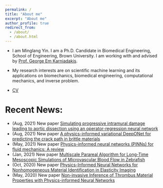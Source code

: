 ```yaml
---
permalink: /
title: "About me"
excerpt: "About me"
author_profile: true
redirect_from: 
  - /about/
  - /about.html
---
```


- I am Minglang Yin. I am a Ph.D. Candidate in Biomedical Engineering, School of Engineering, Brown University. I am working with and advised by [Prof. George Em Karniadakis](https://www.brown.edu/research/projects/crunch/george-karniadakis).

- My research interests are on scientific machine learning and its applications on biomechanics, biomedical engineering, computational mechanics, and inverse problem.

- [CV](http://minglangyin.github.io/files/Resume.pdf)

Recent News:
=====
- (Aug, 2021) New paper [Simulating progressive intramural damage leading to aortic dissection using an operator-regression neural network]()
- (Aug, 2021) New paper [A physics-informed variational DeepONet for predicting the crack path in brittle materials]()
- (May, 2021) New paper [Physics-informed neural networks (PINNs) for fluid mechanics: A review]()
- (Jan, 2021) New paper [Multiscale Parareal Algorithm for Long-Time Mesoscopic Simulations of Microvascular Blood Flow in Zebrafish]()
- (Oct, 2020) New paper [Physics-Informed Neural Networks for Nonhomogeneous Material Identification in Elasticity Imaging]()
- (May, 2020) New paper [Non-invasive Inference of Thrombus Material Properties with Physics-informed Neural Networks]()
